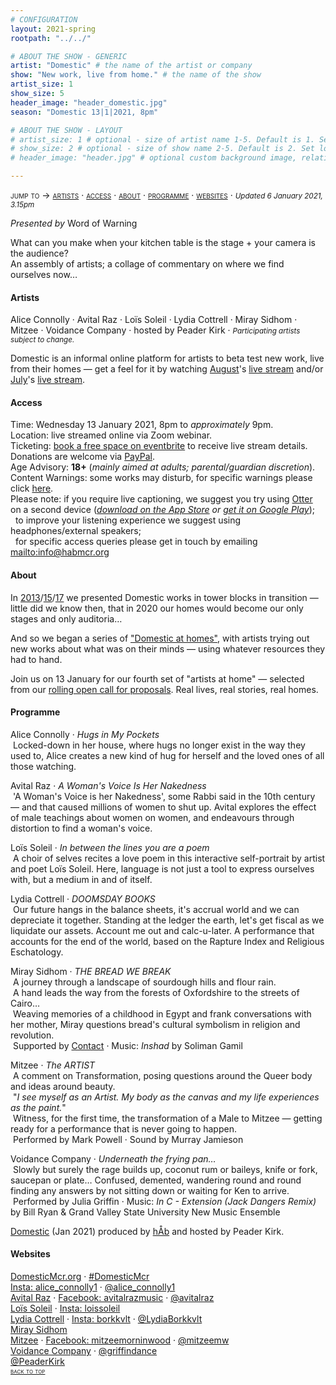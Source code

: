 ```yaml
---
# CONFIGURATION
layout: 2021-spring
rootpath: "../../"

# ABOUT THE SHOW - GENERIC
artist: "Domestic" # the name of the artist or company
show: "New work, live from home." # the name of the show
artist_size: 1
show_size: 5
header_image: "header_domestic.jpg"  
season: "Domestic 13|1|2021, 8pm"

# ABOUT THE SHOW - LAYOUT
# artist_size: 1 # optional - size of artist name 1-5. Default is 1. Set longer names to lower values
# show_size: 2 # optional - size of show name 2-5. Default is 2. Set longer names to lower values
# header_image: "header.jpg" # optional custom background image, relative to current page

---
```

<span style='font-variant: small-caps'>jump to → [artists](/current/2021-domestic/#artists) · [access](/current/2021-domestic/#access) · [about](/current/2021-domestic/#about) · [programme](/current/2021-domestic/#programme) · [websites](/current/2021-domestic/#websites)</span> · <small>*Updated 6 January 2021, 3.15pm*</small>     
        
*Presented by* Word of Warning        
         
What can you make when your kitchen table is the stage + your camera is the audience?<br>An assembly of artists; a collage of commentary on where we find ourselves now…         
         
#### Artists       
Alice Connolly · Avital Raz · Loïs Soleil · Lydia Cottrell · Miray Sidhom · Mitzee · Voidance Company · hosted by Peader Kirk · <small>*Participating artists subject to change.*</small>       
        
Domestic is an informal online platform for artists to beta test new work, live from their homes — get a feel for it by watching [August](/archive/2020-domestic/august)'s <a href="http://youtu.be/AOT29ZTtZAA" target="_blank">live stream</a> and/or [July](/archive/2020-domestic/july)'s <a href="http://youtu.be/IUNv7CARKLU" target="_blank">live stream</a>.        
         
#### Access            
Time: Wednesday 13 January 2021, 8pm to *approximately* 9pm.<br>Location: live streamed online via Zoom webinar.<br>Ticketing: <a href="http://eventbrite.co.uk/e/domestic-registration-135405440317" target="_blank">book a free space on eventbrite</a> to receive live stream details.<br>Donations are welcome via <a href="http://paypal.me/warnmcr" target="_blank">PayPal</a>.<br>Age Advisory: **18+** (*mainly aimed at adults; parental/guardian discretion*).<br>Content Warnings: some works may disturb, for specific warnings please click [here](/warnings).<br>Please note: if you require live captioning, we suggest you try using <a href="http://otter.ai/starter-guide?article=generateNotes" target="_blank">Otter</a> on a second device (*<a href="http://itunes.apple.com/us/app/otter-voice-notes/id1276437113" target="_blank">download on the App Store</a> or <a href="http://play.google.com/store/apps/details?id=com.aisense.otter" target="_blank">get it on Google Play</a>*);<br>&nbsp;&nbsp;to improve your listening experience we suggest using headphones/external speakers;<br>&nbsp;&nbsp;for specific access queries please get in touch by emailing <mailto:info@habmcr.org>         
          
#### About         
In [2013](/archive/2013-domestic)/[15](/archive/2015-domestic)/[17](/archive/2017-autumnwinter/pritchard) we presented Domestic works in tower blocks in transition — little did we know then, that in 2020 our homes would become our only stages and only auditoria…        
        
And so we began a series of ["Domestic at homes"](/archive/2020-domestic), with artists trying out new works about what was on their minds — using whatever resources they had to hand.       
        
Join us on 13 January for our fourth set of "artists at home" — selected from our <a href="http://domesticmcr.posthaven.com" target="_blank">rolling open call for proposals</a>. Real lives, real stories, real homes.         
         
#### Programme                  
Alice Connolly · *Hugs in My Pockets*<br>&nbsp;Locked-down in her house, where hugs no longer exist in the way they used to, Alice creates a new kind of hug for herself and the loved ones of all those watching.          
         
Avital Raz · *A Woman's Voice Is Her Nakedness*<br>&nbsp;'A Woman's Voice is her Nakedness', some Rabbi said in the 10th century — and that caused millions of women to shut up. Avital explores the effect of male teachings about women on women, and endeavours through distortion to find a woman's voice.        
        
Loïs Soleil · *In between the lines you are a poem*<br>&nbsp;A choir of selves recites a love poem in this interactive self-portrait by artist and poet Loïs Soleil. Here, language is not just a tool to express ourselves with, but a medium in and of itself.       
        
Lydia Cottrell · *DOOMSDAY BOOKS*<br>&nbsp;Our future hangs in the balance sheets, it's accrual world and we can depreciate it together. Standing at the ledger the earth, let's get fiscal as we liquidate our assets. Account me out and calc-u-later. A performance that accounts for the end of the world, based on the Rapture Index and Religious Eschatology.           
        
Miray Sidhom · *THE BREAD WE BREAK*<br>&nbsp;A journey through a landscape of sourdough hills and flour rain.<br>&nbsp;A hand leads the way from the forests of Oxfordshire to the streets of Cairo…<br>&nbsp;Weaving memories of a childhood in Egypt and frank conversations with her mother, Miray questions bread's cultural symbolism in religion and revolution.<br>&nbsp;Supported by <a href="http://contactmcr.com/news/adam-ali-and-miray-sidhom-new-seed-commissions" target="_blank">Contact</a> · Music: *Inshad* by Soliman Gamil          
        
Mitzee · *The ARTIST*<br>&nbsp;A comment on Transformation, posing questions around the Queer body and ideas around beauty.<br>&nbsp;"*I see myself as an Artist. My body as the canvas and my life experiences as the paint.*"<br>&nbsp;Witness, for the first time, the transformation of a Male to Mitzee — getting ready for a performance that is never going to happen.<br>&nbsp;Performed by Mark Powell · Sound by Murray Jamieson        
        
Voidance Company · *Underneath the frying pan…*<br>&nbsp;Slowly but surely the rage builds up, coconut rum or baileys, knife or fork, saucepan or plate… Confused, demented, wandering round and round finding any answers by not sitting down or waiting for Ken to arrive.<br>&nbsp;Performed by Julia Griffin · Music: *In C - Extension (Jack Dangers Remix)* by Bill Ryan & Grand Valley State University New Music Ensemble        

[Domestic](/hab/domestic) (Jan 2021) produced by [hÅb](/hab) and hosted by Peader Kirk.        
        
#### Websites         
<a href="http://domesticmcr.org" target="_blank">DomesticMcr.org</a> · <a href="http://twitter.com/hashtag/DomesticMcr" target="_blank">#DomesticMcr</a><br><a href="http://instagram.com/alice_connolly1" target="_blank">Insta: alice_connolly1</a> · <a href="http://twitter.com/alice_connolly1" target="_blank">@alice_connolly1</a><br><a href="http://avitalraz.com" target="_blank">Avital Raz</a> · <a href="http://facebook.com/avitalrazmusic" target="_blank">Facebook: avitalrazmusic</a> · <a href="http://twitter.com/avitalraz" target="_blank">@avitalraz</a><br><a href="http://lolososo.hotglue.me" target="_blank">Loïs Soleil</a> · <a href="http://instagram.com/loissoleil" target="_blank">Insta: loissoleil</a><br><a href="http://lydia-cottrell.com" target="_blank">Lydia Cottrell</a> · <a href="http://instagram.com/borkkvlt" target="_blank">Insta: borkkvlt</a> · <a href="http://twitter.com/LydiaBorkkvlt" target="_blank">@LydiaBorkkvlt</a><br><a href="http://contactmcr.com/news/adam-ali-and-miray-sidhom-new-seed-commissions" target="_blank">Miray Sidhom</a><br><a href="http://deadpig.org.uk/mitzee" target="_blank">Mitzee</a> · <a href="http://facebook.com/mitzeemorninwood" target="_blank">Facebook: mitzeemorninwood</a> · <a href="http://twitter.com/mitzeemw" target="_blank">@mitzeemw</a><br><a href="http://griffindance.wixsite.com/grebo" target="_blank">Voidance Company</a> · <a href="http://twitter.com/griffindance" target="_blank">@griffindance</a><br><a href="http://twitter.com/PeaderKirk" target="_blank">@PeaderKirk</a>             
<small><span style='font-variant: small-caps'>[back to top](/current/2021-domestic)</span></small>
